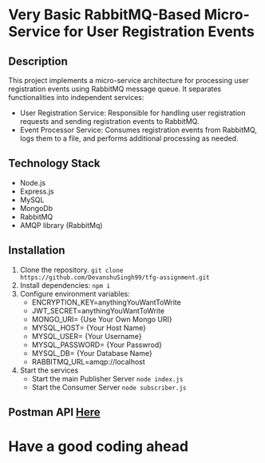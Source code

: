 # Very Basic RabbitMQ-Based Micro-Service for User Registration Events

## Description
This project implements a micro-service architecture for processing user registration events using RabbitMQ message queue. It separates functionalities into independent services:
  - User Registration Service: Responsible for handling user registration requests and sending registration events to RabbitMQ.
  - Event Processor Service: Consumes registration events from RabbitMQ, logs them to a file, and performs additional processing as needed.

## Technology Stack
  - Node.js
  - Express.js
  - MySQL
  - MongoDb
  - RabbitMQ
  - AMQP library (RabbitMq)

## Installation
  1. Clone the repository. ```git clone https://github.com/DevanshuSingh99/tfg-assignment.git```
  2. Install dependencies: ```npm i```
  3. Configure environment variables:
        - ENCRYPTION_KEY=anythingYouWantToWrite
        - JWT_SECRET=anythingYouWantToWrite
        - MONGO_URI= {Use Your Own Mongo URI}
        - MYSQL_HOST= {Your Host Name}
        - MYSQL_USER= {Your Username}
        - MYSQL_PASSWORD= {Your Passwrod}
        - MYSQL_DB= {Your Database Name}
        - RABBITMQ_URL=amqp://localhost
  4. Start the services
       -  Start the main Publisher Server ```node index.js```
       -  Start the Consumer Server ```node subscriber.js```
  
## Postman API [Here](https://www.postman.com/clubzerobalance/workspace/tfg-postman-apis/collection/20436767-af09df10-ce50-4bb2-8fa9-b35a2674ed34?action=share&creator=20436767)
 
# Have a good coding ahead
